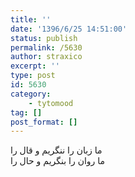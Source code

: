 ```yaml
---
title: ''
date: '1396/6/25 14:51:00'
status: publish
permalink: /5630
author: straxico
excerpt: ''
type: post
id: 5630
category:
    - tytomood
tag: []
post_format: []
---
```

ما زبان را ننگریم و قال را  
ما روان را بنگریم و حال را